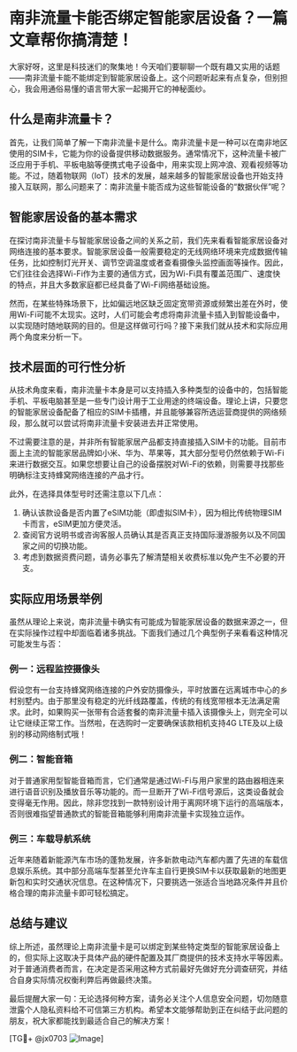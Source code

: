 # 南非流量卡能否绑定智能家居设备？一篇文章帮你搞清楚！

大家好呀，这里是科技迷们的聚集地！今天咱们要聊聊一个既有趣又实用的话题——南非流量卡能不能绑定到智能家居设备上。这个问题听起来有点复杂，但别担心，我会用通俗易懂的语言带大家一起揭开它的神秘面纱。

## 什么是南非流量卡？

首先，让我们简单了解一下南非流量卡是什么。南非流量卡是一种可以在南非地区使用的SIM卡，它能为你的设备提供移动数据服务。通常情况下，这种流量卡被广泛应用于手机、平板电脑等便携式电子设备中，用来实现上网冲浪、观看视频等功能。不过，随着物联网（IoT）技术的发展，越来越多的智能家居设备也开始支持接入互联网，那么问题来了：南非流量卡能否成为这些智能设备的“数据伙伴”呢？

## 智能家居设备的基本需求

在探讨南非流量卡与智能家居设备之间的关系之前，我们先来看看智能家居设备对网络连接的基本要求。智能家居设备一般需要稳定的无线网络环境来完成数据传输任务，比如控制灯光开关、调节空调温度或者查看摄像头监控画面等操作。因此，它们往往会选择Wi-Fi作为主要的通信方式，因为Wi-Fi具有覆盖范围广、速度快的特点，并且大多数家庭都已经具备了Wi-Fi网络基础设施。

然而，在某些特殊场景下，比如偏远地区缺乏固定宽带资源或频繁出差在外时，使用Wi-Fi可能不太现实。这时，人们可能会考虑将南非流量卡插入到智能设备中，以实现随时随地联网的目的。但是这样做可行吗？接下来我们就从技术和实际应用两个角度来分析一下。

## 技术层面的可行性分析

从技术角度来看，南非流量卡本身是可以支持插入多种类型的设备中的，包括智能手机、平板电脑甚至是一些专门设计用于工业用途的终端设备。理论上讲，只要您的智能家居设备配备了相应的SIM卡插槽，并且能够兼容所选运营商提供的网络频段，那么就可以尝试将南非流量卡安装进去并正常使用。

不过需要注意的是，并非所有智能家居产品都支持直接插入SIM卡的功能。目前市面上主流的智能家居品牌如小米、华为、苹果等，其大部分型号仍然依赖于Wi-Fi来进行数据交互。如果您想要让自己的设备摆脱对Wi-Fi的依赖，则需要寻找那些明确标注支持蜂窝网络连接的产品才行。

此外，在选择具体型号时还需注意以下几点：
1. 确认该款设备是否内置了eSIM功能（即虚拟SIM卡），因为相比传统物理SIM卡而言，eSIM更加方便灵活。
2. 查阅官方说明书或咨询客服人员确认其是否真正支持国际漫游服务以及不同国家之间的切换功能。
3. 考虑到数据资费问题，请务必事先了解清楚相关收费标准以免产生不必要的开支。

## 实际应用场景举例

虽然从理论上来说，南非流量卡确实有可能成为智能家居设备的数据来源之一，但在实际操作过程中却面临着诸多挑战。下面我们通过几个典型例子来看看这种情况可能发生与否：

### 例一：远程监控摄像头
假设您有一台支持蜂窝网络连接的户外安防摄像头，平时放置在远离城市中心的乡村别墅内。由于那里没有稳定的光纤线路覆盖，传统的有线宽带根本无法满足需求。此时，如果购买一张带有合适套餐的南非流量卡插入该摄像头上，则完全可以让它继续正常工作。当然啦，在选购时一定要确保该款相机支持4G LTE及以上级别的移动网络制式哦！

### 例二：智能音箱
对于普通家用型智能音箱而言，它们通常是通过Wi-Fi与用户家里的路由器相连来进行语音识别及播放音乐等功能的。而一旦断开了Wi-Fi信号源后，这类设备就会变得毫无作用。因此，除非您找到一款特别设计用于离网环境下运行的高端版本，否则很难指望普通款式的智能音箱能够利用南非流量卡实现独立运作。

### 例三：车载导航系统
近年来随着新能源汽车市场的蓬勃发展，许多新款电动汽车都内置了先进的车载信息娱乐系统。其中部分高端车型甚至允许车主自行更换SIM卡以获取最新的地图更新包和实时交通状况信息。在这种情况下，只要挑选一张适合当地路况条件并且价格合理的南非流量卡即可轻松搞定。

## 总结与建议

综上所述，虽然理论上南非流量卡是可以绑定到某些特定类型的智能家居设备上的，但实际上这取决于具体产品的硬件配置及其厂商提供的技术支持水平等因素。对于普通消费者而言，在决定是否采用这种方式前最好先做好充分调查研究，并结合自身实际情况权衡利弊后再做最终决策。

最后提醒大家一句：无论选择何种方案，请务必关注个人信息安全问题，切勿随意泄露个人隐私资料给不可信第三方机构。希望本文能够帮助到正在纠结于此问题的朋友，祝大家都能找到最适合自己的解决方案！

[TG💪+ @jx0703 ![Image](https://github.com/user-attachments/assets/dbca1d08-cadb-493c-b0ec-ad6f7a83f270)]